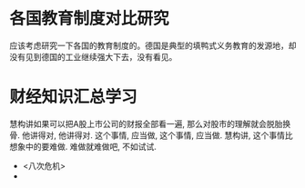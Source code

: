 # 各国教育制度对比研究
应该考虑研究一下各国的教育制度的。德国是典型的填鸭式义务教育的发源地，却没有见到德国的工业继续强大下去，没有看见。

# 财经知识汇总学习
慧构讲如果可以把A股上市公司的财报全部看一遍, 那么对股市的理解就会脱胎换骨. 他讲得对, 他讲得对. 这个事情, 应当做, 这个事情, 应当做. 慧构讲, 这个事情比想象中的要难做. 难做就难做吧, 不如试试. 
- <八次危机>
- 
